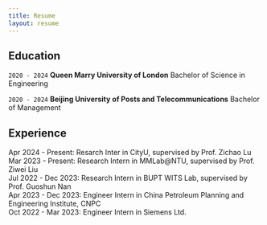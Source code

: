 ```yaml
---
title: Resume
layout: resume
---
```



## Education

`2020 - 2024`
__Queen Marry University of London__
Bachelor of Science in Engineering

`2020 - 2024`
__Beijing University of Posts and Telecommunications__
Bachelor of Management


## Experience
Apr 2024 - Present: Resarch Inter in CityU, supervised by Prof. Zichao Lu  
Mar 2023 - Present: Research Intern in MMLab@NTU, supervised by Prof. Ziwei Liu  
Jul 2022 - Dec 2023: Research Intern in BUPT WITS Lab, supervised by Prof. Guoshun Nan  
Apr 2023 - Dec 2023: Engineer Intern in China Petroleum Planning and Engineering Institute, CNPC  
Oct 2022 - Mar 2023: Engineer Intern in Siemens Ltd.  





